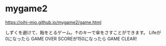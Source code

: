 # mygame2
https://oihi-mio.github.io/mygame2/game.html

しずくを避けて、飴をとるゲーム。↑のキーで傘をさすことができます。
Lifeが0になったら GAME OVER
SCOREが150になったら GAME CLEAR!
